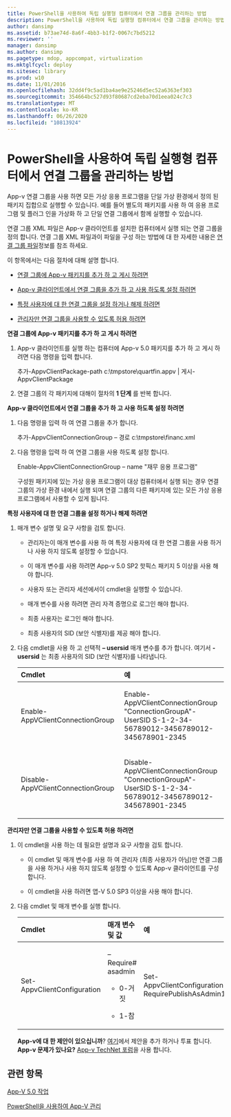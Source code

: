 ```yaml
---
title: PowerShell을 사용하여 독립 실행형 컴퓨터에서 연결 그룹을 관리하는 방법
description: PowerShell을 사용하여 독립 실행형 컴퓨터에서 연결 그룹을 관리하는 방법
author: dansimp
ms.assetid: b73ae74d-8a6f-4bb3-b1f2-0067c7bd5212
ms.reviewer: ''
manager: dansimp
ms.author: dansimp
ms.pagetype: mdop, appcompat, virtualization
ms.mktglfcycl: deploy
ms.sitesec: library
ms.prod: w10
ms.date: 11/01/2016
ms.openlocfilehash: 32dd4f9c5ad1ba4ae9e25246d5ec52a6363ef303
ms.sourcegitcommit: 354664bc527d93f80687cd2eba70d1eea024c7c3
ms.translationtype: MT
ms.contentlocale: ko-KR
ms.lasthandoff: 06/26/2020
ms.locfileid: "10813924"
---
```

# PowerShell을 사용하여 독립 실행형 컴퓨터에서 연결 그룹을 관리하는 방법


App-v 연결 그룹을 사용 하면 모든 가상 응용 프로그램을 단일 가상 환경에서 정의 된 패키지 집합으로 실행할 수 있습니다. 예를 들어 별도의 패키지를 사용 하 여 응용 프로그램 및 플러그 인을 가상화 하 고 단일 연결 그룹에서 함께 실행할 수 있습니다.

연결 그룹 XML 파일은 App-v 클라이언트를 설치한 컴퓨터에서 실행 되는 연결 그룹을 정의 합니다. 연결 그룹 XML 파일과이 파일을 구성 하는 방법에 대 한 자세한 내용은 [연결 그룹 파일](about-the-connection-group-file.md)정보를 참조 하세요.

이 항목에서는 다음 절차에 대해 설명 합니다.

-   [연결 그룹에 App-v 패키지를 추가 하 고 게시 하려면](#bkmk-add-pub-pkgs-in-cg)

-   [App-v 클라이언트에서 연결 그룹을 추가 하 고 사용 하도록 설정 하려면](#bkmk-add-enable-cg-on-clt)

-   [특정 사용자에 대 한 연결 그룹을 설정 하거나 해제 하려면](#bkmk-enable-cg-for-user-poshtopic)

-   [관리자만 연결 그룹을 사용할 수 있도록 허용 하려면](#bkmk-admin-only-posh-topic-cg)

<a href="" id="bkmk-add-pub-pkgs-in-cg"></a>**연결 그룹에 App-v 패키지를 추가 하 고 게시 하려면**

1.  App-v 클라이언트를 실행 하는 컴퓨터에 App-v 5.0 패키지를 추가 하 고 게시 하려면 다음 명령을 입력 합니다.

    추가-AppvClientPackage-path c:\\tmpstore\\quartfin.appv | 게시-AppvClientPackage

2.  연결 그룹의 각 패키지에 대해이 절차의 **1 단계** 를 반복 합니다.

<a href="" id="bkmk-add-enable-cg-on-clt"></a>**App-v 클라이언트에서 연결 그룹을 추가 하 고 사용 하도록 설정 하려면**

1.  다음 명령을 입력 하 여 연결 그룹을 추가 합니다.

    추가-AppvClientConnectionGroup – 경로 c:\\tmpstore\\financ.xml

2.  다음 명령을 입력 하 여 연결 그룹을 사용 하도록 설정 합니다.

    Enable-AppvClientConnectionGroup – name "재무 응용 프로그램"

    구성원 패키지에 있는 가상 응용 프로그램이 대상 컴퓨터에서 실행 되는 경우 연결 그룹의 가상 환경 내에서 실행 되며 연결 그룹의 다른 패키지에 있는 모든 가상 응용 프로그램에서 사용할 수 있게 됩니다.

<a href="" id="bkmk-enable-cg-for-user-poshtopic"></a>**특정 사용자에 대 한 연결 그룹을 설정 하거나 해제 하려면**

1.  매개 변수 설명 및 요구 사항을 검토 합니다.

    -   관리자는이 매개 변수를 사용 하 여 특정 사용자에 대 한 연결 그룹을 사용 하거나 사용 하지 않도록 설정할 수 있습니다.

    -   이 매개 변수를 사용 하려면 App-v 5.0 SP2 핫픽스 패키지 5 이상을 사용 해야 합니다.

    -   사용자 또는 관리자 세션에서이 cmdlet을 실행할 수 있습니다.

    -   매개 변수를 사용 하려면 관리 자격 증명으로 로그인 해야 합니다.

    -   최종 사용자는 로그인 해야 합니다.

    -   최종 사용자의 SID (보안 식별자)를 제공 해야 합니다.

2.  다음 cmdlet을 사용 하 고 선택적 **– usersid** 매개 변수를 추가 합니다. 여기서 **-usersid** 는 최종 사용자의 SID (보안 식별자)를 나타냅니다.

    <table>
    <colgroup>
    <col width="50%" />
    <col width="50%" />
    </colgroup>
    <thead>
    <tr class="header">
    <th align="left">Cmdlet</th>
    <th align="left">예</th>
    </tr>
    </thead>
    <tbody>
    <tr class="odd">
    <td align="left"><p>Enable-AppVClientConnectionGroup</p></td>
    <td align="left"><p>Enable-AppVClientConnectionGroup "ConnectionGroupA"-UserSID S-1-2-34-56789012-3456789012-345678901-2345</p></td>
    </tr>
    <tr class="even">
    <td align="left"><p>Disable-AppVClientConnectionGroup</p></td>
    <td align="left"><p>Disable-AppVClientConnectionGroup "ConnectionGroupA"-UserSID S-1-2-34-56789012-3456789012-345678901-2345</p></td>
    </tr>
    </tbody>
    </table>

<a href="" id="bkmk-admin-only-posh-topic-cg"></a>**관리자만 연결 그룹을 사용할 수 있도록 허용 하려면**

1.  이 cmdlet을 사용 하는 데 필요한 설명과 요구 사항을 검토 합니다.

    -   이 cmdlet 및 매개 변수를 사용 하 여 관리자 (최종 사용자가 아님)만 연결 그룹을 사용 하거나 사용 하지 않도록 설정할 수 있도록 App-v 클라이언트를 구성 합니다.

    -   이 cmdlet을 사용 하려면 앱-V 5.0 SP3 이상을 사용 해야 합니다.

2.  다음 cmdlet 및 매개 변수를 실행 합니다.

    <table>
    <colgroup>
    <col width="33%" />
    <col width="33%" />
    <col width="33%" />
    </colgroup>
    <thead>
    <tr class="header">
    <th align="left">Cmdlet</th>
    <th align="left">매개 변수 및 값</th>
    <th align="left">예</th>
    </tr>
    </thead>
    <tbody>
    <tr class="odd">
    <td align="left"><p>Set-AppvClientConfiguration</p></td>
    <td align="left"><p>– Require# asadmin</p>
    <ul>
    <li><p>0-거짓</p></li>
    <li><p>1-참</p></li>
    </ul></td>
    <td align="left"><p>Set-AppvClientConfiguration-RequirePublishAsAdmin1</p></td>
    </tr>
    </tbody>
    </table>

    **App-v에 대 한 제안이 있으십니까**? [여기](http://appv.uservoice.com/forums/280448-microsoft-application-virtualization)에서 제안을 추가 하거나 투표 합니다. **App-v 문제가 있나요?** [App-v TechNet 포럼](https://social.technet.microsoft.com/Forums/home?forum=mdopappv)을 사용 합니다.

## 관련 항목


[App-V 5.0 작업](operations-for-app-v-50.md)

[PowerShell을 사용하여 App-V 관리](administering-app-v-by-using-powershell.md)

 

 





